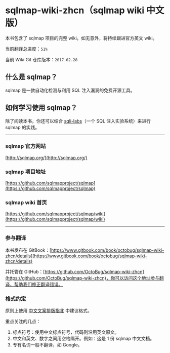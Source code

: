 # sqlmap-wiki-zhcn（sqlmap wiki 中文版）

本书包含了 sqlmap 项目的完整 wiki。如无意外，将持续跟进官方英文 wiki。

当前翻译总进度：`51%`

当前 Wiki Git 仓库版本：`2017.02.28`

## 什么是 sqlmap？

sqlmap 是一款自动化检测与利用 SQL 注入漏洞的免费开源工具。

## 如何学习使用 sqlmap？

除了阅读本书，你还可以结合 [sqli-labs](https://github.com/Audi-1/sqli-labs)（一个 SQL 注入实验系统）来进行 sqlmap 的实践。

---

### sqlmap 官方网站

[http://sqlmap.org/](http://sqlmap.org/)

### sqlmap 项目地址

[https://github.com/sqlmapproject/sqlmap](https://github.com/sqlmapproject/sqlmap)

### sqlmap wiki 首页

[https://github.com/sqlmapproject/sqlmap/wiki](https://github.com/sqlmapproject/sqlmap/wiki)

---

### 参与翻译

本书发布在 GitBook：[https://www.gitbook.com/book/octobug/sqlmap-wiki-zhcn/details](https://www.gitbook.com/book/octobug/sqlmap-wiki-zhcn/details)

并托管在 GitHub：[https://github.com/OctoBug/sqlmap-wiki-zhcn](https://github.com/OctoBug/sqlmap-wiki-zhcn)，你可以访问这个地址参与翻译，帮助我们修正翻译错误。 

### 格式约定

原则上使用 [中文文案排版指北](https://github.com/mzlogin/chinese-copywriting-guidelines/blob/Simplified/README.md) 中建议格式。

重点关注的几点：

1. 标点符号：使用中文标点符号，代码则沿用英文原文。
2. 中文和英文、数字之间用空格隔开。例如：这是 1 份 sqlmap 中文文档。
3. 专有名词一般不翻译，如 Google。

